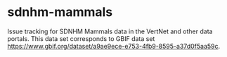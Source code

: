 # sdnhm-mammals
Issue tracking for SDNHM Mammals data in the VertNet and other data portals. This data set corresponds to GBIF data set https://www.gbif.org/dataset/a9ae9ece-e753-4fb9-8595-a37d0f5aa59c.
